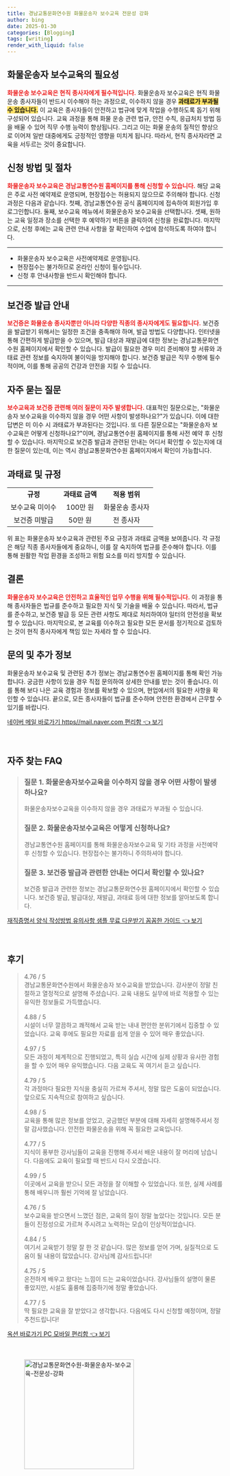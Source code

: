 ```yaml
---
title: 경남교통문화연수원 화물운송자 보수교육 전문성 강화
author: bing
date: 2025-01-30
categories: [Blogging]
tags: [writing]
render_with_liquid: false
---
```



<h2 id='화물운송자 보수교육의 필요성'>화물운송자 보수교육의 필요성</h2>

<p><b><span style="color: #ee2323;">화물운송 보수교육은 현직 종사자에게 필수적입니다.</span></b> 화물운송자 보수교육은 현직 화물운송 종사자들이 반드시 이수해야 하는 과정으로, 이수하지 않을 경우 <b><span style="background-color: #ffe066;">과태료가 부과될 수 있습니다.</span></b> 이 교육은 종사자들이 안전하고 법규에 맞게 작업을 수행하도록 돕기 위해 구성되어 있습니다. 교육 과정을 통해 화물 운송 관련 법규, 안전 수칙, 응급처치 방법 등을 배울 수 있어 직무 수행 능력이 향상됩니다. 그리고 이는 화물 운송의 질적인 향상으로 이어져 일반 대중에게도 긍정적인 영향을 미치게 됩니다. 따라서, 현직 종사자라면 교육을 서두르는 것이 중요합니다.</p>

<h2 id='신청 방법 및 절차'>신청 방법 및 절차</h2>

<p><b><span style="color: #ee2323;">화물운송자 보수교육은 경남교통연수원 홈페이지를 통해 신청할 수 있습니다.</span></b> 해당 교육은 주로 사전 예약제로 운영되며, 현장접수는 허용되지 않으므로 주의해야 합니다. 신청 과정은 다음과 같습니다. 첫째, 경남교통연수원 공식 홈페이지에 접속하여 회원가입 후 로그인합니다. 둘째, 보수교육 메뉴에서 화물운송자 보수교육을 선택합니다. 셋째, 원하는 교육 일정과 장소를 선택한 후 예약하기 버튼을 클릭하여 신청을 완료합니다. 마지막으로, 신청 후에는 교육 관련 안내 사항을 잘 확인하여 수업에 참석하도록 하여야 합니다.</p>

<hr />

<ul>
    <li>화물운송자 보수교육은 사전예약제로 운영됩니다.</li>
    <li>현장접수는 불가하므로 온라인 신청이 필수입니다.</li>
    <li>신청 후 안내사항을 반드시 확인해야 합니다.</li>
</ul>

<hr />

<h2 id='보건증 발급 안내'>보건증 발급 안내</h2>

<p><b><span style="color: #ee2323;">보건증은 화물운송 종사자뿐만 아니라 다양한 직종의 종사자에게도 필요합니다.</span></b> 보건증을 발급받기 위해서는 일정한 조건을 충족해야 하며, 발급 방법도 다양합니다. 인터넷을 통해 간편하게 발급받을 수 있으며, 발급 대상과 재발급에 대한 정보는 경남교통문화연수원 홈페이지에서 확인할 수 있습니다. 발급이 필요한 경우 미리 준비해야 할 서류와 과태료 관련 정보를 숙지하여 불이익을 방지해야 합니다. 보건증 발급은 직무 수행에 필수적이며, 이를 통해 공공의 건강과 안전을 지킬 수 있습니다.</p>

<h2 id='자주 묻는 질문'>자주 묻는 질문</h2>

<p><b><span style="color: #ee2323;">보수교육과 보건증 관련해 여러 질문이 자주 발생합니다.</span></b> 대표적인 질문으로는, "화물운송자 보수교육을 이수하지 않을 경우 어떤 사항이 발생하나요?"가 있습니다. 이에 대한 답변은 미 이수 시 과태료가 부과된다는 것입니다. 또 다른 질문으로는 "화물운송자 보수교육은 어떻게 신청하나요?"이며, 경남교통연수원 홈페이지를 통해 사전 예약 후 신청할 수 있습니다. 마지막으로 보건증 발급과 관련된 안내는 어디서 확인할 수 있는지에 대한 질문이 있는데, 이는 역시 경남교통문화연수원 홈페이지에서 확인이 가능합니다.</p>

<h2 id='과태료 및 규정'>과태료 및 규정</h2>

<table>
    <tr>
        <td style="text-align: center; height: 17px;"><b>규정</b></td>
        <td style="text-align: center; height: 17px;"><b>과태료 금액</b></td>
        <td style="text-align: center; height: 17px;"><b>적용 범위</b></td>
    </tr>
    <tr>
        <td style="text-align: center; height: 17px;">보수교육 미이수</td>
        <td style="text-align: center; height: 17px;">100만 원</td>
        <td style="text-align: center; height: 17px;">화물운송 종사자</td>
    </tr>
    <tr>
        <td style="text-align: center; height: 17px;">보건증 미발급</td>
        <td style="text-align: center; height: 17px;">50만 원</td>
        <td style="text-align: center; height: 17px;">전 종사자</td>
    </tr>
</table>

<p>위 표는 화물운송자 보수교육과 관련된 주요 규정과 과태료 금액을 보여줍니다. 각 규정은 해당 직종 종사자들에게 중요하니, 이를 잘 숙지하여 법규를 준수해야 합니다. 이를 통해 원활한 작업 환경을 조성하고 위험 요소를 미리 방지할 수 있습니다.</p>

<h2 id='결론'>결론</h2>

<p><b><span style="color: #ee2323;">화물운송자 보수교육은 안전하고 효율적인 업무 수행을 위해 필수적입니다.</span></b> 이 과정을 통해 종사자들은 법규를 준수하고 필요한 지식 및 기술을 배울 수 있습니다. 따라서, 법규를 준수하고, 보건증 발급 등 모든 관련 사항도 제대로 처리하여야 일터의 안전성을 확보할 수 있습니다. 마지막으로, 본 교육를 이수하고 필요한 모든 문서를 정기적으로 검토하는 것이 현직 종사자에게 책임 있는 자세라 할 수 있습니다.</p>

<h2 id='문의 및 추가 정보'>문의 및 추가 정보</h2>

<p>화물운송자 보수교육 및 관련된 추가 정보는 경남교통연수원 홈페이지를 통해 확인 가능합니다. 궁금한 사항이 있을 경우 직접 문의하여 상세한 안내를 받는 것이 좋습니다. 이를 통해 보다 나은 교육 경험과 정보를 확보할 수 있으며, 현업에서의 필요한 사항을 확인할 수 있습니다. 끝으로, 모든 종사자들이 법규를 준수하며 안전한 환경에서 근무할 수 있기를 바랍니다.</p>


<p><a class="click-button" title="네이버 메일 바로가기 https//mail.naver.com 편리함" href="https://blackassets.github.io/posts/%EB%84%A4%EC%9D%B4%EB%B2%84-%EB%A9%94%EC%9D%BC-%EB%B0%94%EB%A1%9C%EA%B0%80%EA%B8%B0-httpsmail.naver.com-%ED%8E%B8%EB%A6%AC%ED%95%A8/" rel="dofollow">네이버 메일 바로가기 https//mail.naver.com 편리함 👈 보기</a></p><br>
<h2 id='자주_찾는_FAQ'>자주 찾는 FAQ</h2>
<div itemscope="" itemtype="https://schema.org/FAQPage"> 
<blockquote> 
<div itemscope="" itemprop="mainEntity" itemtype="https://schema.org/Question"> 
<h3 itemprop="name">질문 1. 화물운송자보수교육을 이수하지 않을 경우 어떤 사항이 발생하나요?</h3> 
<div itemscope="" itemprop="acceptedAnswer" itemtype="https://schema.org/Answer"> 
<span itemprop="text"> 
<p>화물운송자보수교육을 이수하지 않을 경우 과태료가 부과될 수 있습니다.</p> 
</span> 
</div> 
</div> 
<div itemscope="" itemprop="mainEntity" itemtype="https://schema.org/Question"> 
<h3 itemprop="name">질문 2. 화물운송자보수교육은 어떻게 신청하나요?</h3> 
<div itemscope="" itemprop="acceptedAnswer" itemtype="https://schema.org/Answer"> 
<span itemprop="text"> 
<p>경남교통연수원 홈페이지를 통해 화물운송자보수교육 및 기타 과정을 사전예약 후 신청할 수 있습니다. 현장접수는 불가하니 주의하셔야 합니다.</p> 
</span> 
</div> 
</div> 
<div itemscope="" itemprop="mainEntity" itemtype="https://schema.org/Question"> 
<h3 itemprop="name">질문 3. 보건증 발급과 관련한 안내는 어디서 확인할 수 있나요?</h3> 
<div itemscope="" itemprop="acceptedAnswer" itemtype="https://schema.org/Answer"> 
<span itemprop="text"> 
<p>보건증 발급과 관련한 정보는 경남교통문화연수원 홈페이지에서 확인할 수 있습니다. 보건증 발급, 발급대상, 재발급, 과태료 등에 대한 정보를 알아보도록 합니다.</p> 
</span> 
</div> 
</div> 
</blockquote> 
</div>
<p><a class="click-button" title="재직증명서 양식 작성방법 유의사항 샘플 무료 다운받기 꼼꼼한 가이드" href="https://blackassets.github.io/posts/%EC%9E%AC%EC%A7%81%EC%A6%9D%EB%AA%85%EC%84%9C-%EC%96%91%EC%8B%9D-%EC%9E%91%EC%84%B1%EB%B0%A9%EB%B2%95-%EC%9C%A0%EC%9D%98%EC%82%AC%ED%95%AD-%EC%83%98%ED%94%8C-%EB%AC%B4%EB%A3%8C-%EB%8B%A4%EC%9A%B4%EB%B0%9B%EA%B8%B0-%EA%BC%BC%EA%BC%BC%ED%95%9C-%EA%B0%80%EC%9D%B4%EB%93%9C/" rel="dofollow">재직증명서 양식 작성방법 유의사항 샘플 무료 다운받기 꼼꼼한 가이드 👈 보기</a></p><br>
<h2 id='후기'>후기</h2>
<div itemscope itemtype="https://schema.org/Product">
  <blockquote>
  <div itemprop="review" itemscope itemtype="https://schema.org/Review">
      <div itemprop="reviewRating" itemscope itemtype="https://schema.org/Rating"> <span itemprop="ratingValue">4.76</span> / <span itemprop="bestRating">5</span> </div>
      <span itemprop="reviewBody">경남교통문화연수원에서 화물운송자 보수교육을 받았습니다. 강사분이 정말 친절하고 열정적으로 설명해 주셨습니다. 교육 내용도 실무에 바로 적용할 수 있는 유익한 정보들로 가득했습니다.</span>
  </div>
  <br>
  <div itemprop="review" itemscope itemtype="https://schema.org/Review">
      <div itemprop="reviewRating" itemscope itemtype="https://schema.org/Rating"> <span itemprop="ratingValue">4.88</span> / <span itemprop="bestRating">5</span> </div>
      <span itemprop="reviewBody">시설이 너무 깔끔하고 쾌적해서 교육 받는 내내 편안한 분위기에서 집중할 수 있었습니다. 교육 후에도 필요한 자료를 쉽게 얻을 수 있어 매우 좋았습니다.</span>
  </div>
  <br>
  <div itemprop="review" itemscope itemtype="https://schema.org/Review">
      <div itemprop="reviewRating" itemscope itemtype="https://schema.org/Rating"> <span itemprop="ratingValue">4.97</span> / <span itemprop="bestRating">5</span> </div>
      <span itemprop="reviewBody">모든 과정이 체계적으로 진행되었고, 특히 실습 시간에 실제 상황과 유사한 경험을 할 수 있어 매우 유익했습니다. 다음 교육도 꼭 여기서 듣고 싶습니다.</span>
  </div>
  <br>
  <div itemprop="review" itemscope itemtype="https://schema.org/Review">
      <div itemprop="reviewRating" itemscope itemtype="https://schema.org/Rating"> <span itemprop="ratingValue">4.79</span> / <span itemprop="bestRating">5</span> </div>
      <span itemprop="reviewBody">각 과정마다 필요한 지식을 충실히 가르쳐 주셔서, 정말 많은 도움이 되었습니다. 앞으로도 지속적으로 참여하고 싶습니다.</span>
  </div>
  <br>
  <div itemprop="review" itemscope itemtype="https://schema.org/Review">
      <div itemprop="reviewRating" itemscope itemtype="https://schema.org/Rating"> <span itemprop="ratingValue">4.98</span> / <span itemprop="bestRating">5</span> </div>
      <span itemprop="reviewBody">교육을 통해 많은 정보를 얻었고, 궁금했던 부분에 대해 자세히 설명해주셔서 정말 감사했습니다. 안전한 화물운송을 위해 꼭 필요한 교육입니다.</span>
  </div>
  <br>
  <div itemprop="review" itemscope itemtype="https://schema.org/Review">
      <div itemprop="reviewRating" itemscope itemtype="https://schema.org/Rating"> <span itemprop="ratingValue">4.77</span> / <span itemprop="bestRating">5</span> </div>
      <span itemprop="reviewBody">지식이 풍부한 강사님들이 교육을 진행해 주셔서 배운 내용이 잘 머리에 남습니다. 다음에도 교육이 필요할 때 반드시 다시 오겠습니다.</span>
  </div>
  <br>
  <div itemprop="review" itemscope itemtype="https://schema.org/Review">
      <div itemprop="reviewRating" itemscope itemtype="https://schema.org/Rating"> <span itemprop="ratingValue">4.99</span> / <span itemprop="bestRating">5</span> </div>
      <span itemprop="reviewBody">이곳에서 교육을 받으니 모든 과정을 잘 이해할 수 있었습니다. 또한, 실제 사례를 통해 배우니까 훨씬 기억에 잘 남았습니다.</span>
  </div>
  <br>
  <div itemprop="review" itemscope itemtype="https://schema.org/Review">
      <div itemprop="reviewRating" itemscope itemtype="https://schema.org/Rating"> <span itemprop="ratingValue">4.76</span> / <span itemprop="bestRating">5</span> </div>
      <span itemprop="reviewBody">보수교육을 받으면서 느꼈던 점은, 교육의 질이 정말 높았다는 것입니다. 모든 분들이 진정성으로 가르쳐 주시려고 노력하는 모습이 인상적이었습니다.</span>
  </div>
  <br>
  <div itemprop="review" itemscope itemtype="https://schema.org/Review">
      <div itemprop="reviewRating" itemscope itemtype="https://schema.org/Rating"> <span itemprop="ratingValue">4.84</span> / <span itemprop="bestRating">5</span> </div>
      <span itemprop="reviewBody">여기서 교육받기 정말 잘 한 것 같습니다. 많은 정보를 얻어 가며, 실질적으로 도움이 될 내용이 많았습니다. 강사님께 감사드립니다!</span>
  </div>
  <br>
  <div itemprop="review" itemscope itemtype="https://schema.org/Review">
      <div itemprop="reviewRating" itemscope itemtype="https://schema.org/Rating"> <span itemprop="ratingValue">4.75</span> / <span itemprop="bestRating">5</span> </div>
      <span itemprop="reviewBody">온전하게 배우고 왔다는 느낌이 드는 교육이었습니다. 강사님들의 설명이 물론 좋았지만, 시설도 훌륭해 집중하기에 정말 좋았습니다.</span>
  </div>
  <br>
  <div itemprop="review" itemscope itemtype="https://schema.org/Review">
      <div itemprop="reviewRating" itemscope itemtype="https://schema.org/Rating"> <span itemprop="ratingValue">4.77</span> / <span itemprop="bestRating">5</span> </div>
      <span itemprop="reviewBody">딱 필요한 교육을 잘 받았다고 생각합니다. 다음에도 다시 신청할 예정이며, 정말 추천드립니다!</span>
  </div>
  </blockquote>
</div>
<p><a class="click-button" title="옥션 바로가기 PC 모바일 편리함" href="https://blackassets.github.io/posts/%EC%98%A5%EC%85%98-%EB%B0%94%EB%A1%9C%EA%B0%80%EA%B8%B0-PC-%EB%AA%A8%EB%B0%94%EC%9D%BC-%ED%8E%B8%EB%A6%AC%ED%95%A8/" rel="dofollow">옥션 바로가기 PC 모바일 편리함 👈 보기</a></p><br>
<figure class="image"><img src="https://blackassets.github.io/assets/img/thumbnail/경남교통문화연수원-화물운송자-보수교육-전문성-강화.webp" alt="경남교통문화연수원-화물운송자-보수교육-전문성-강화" width="256" height="256"></figure>